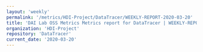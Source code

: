 ```yaml
---
layout: 'weekly'
permalink: '/metrics/HDI-Project/DataTracer/WEEKLY-REPORT-2020-03-20'
title: 'DAI Lab OSS Metrics Metrics report for DataTracer | WEEKLY-REPORT-2020-03-20'
organization: 'HDI-Project'
repository: 'DataTracer'
current_date: '2020-03-20'
---
```

